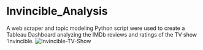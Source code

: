 # Invincible_Analysis
A web scraper and topic modeling Python script were used to create a Tableau Dashboard analyzing the IMDb reviews and ratings of the TV show 'Invincible.
![Invincible-TV-Show](https://github.com/ghafarshahanalytics/Invincible_Analysis/assets/69779897/ac023283-193e-4fd4-a81a-f4320e425d63)
